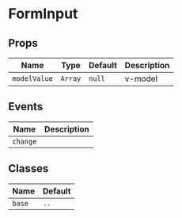 <!-- TODO: doc -->

# FormInput

## Props

| Name         | Type    | Default | Description |
| ------------ | ------- | ------- | ----------- |
| `modelValue` | `Array` | `null`  | v-model     |

## Events

| Name     | Description |
| -------- | ----------- |
| `change` |             |

## Classes

| Name   | Default |
| ------ | ------- |
| `base` | `..`    |
